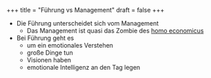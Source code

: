 +++
title = "Führung vs Management"
draft = false
+++

-   Die Führung unterscheidet sich vom Management
    -   Das Management ist quasi das Zombie des [homo economicus](https://www.economist.com/science-and-technology/2005/04/07/homo-economicus)
-   Bei Führung geht es
    -   um ein emotionales Verstehen
    -   große Dinge tun
    -   Visionen haben
    -   emotionale Intelligenz an den Tag legen